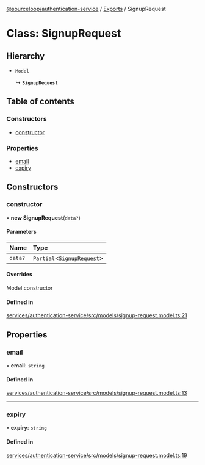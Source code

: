 [@sourceloop/authentication-service](../README.md) / [Exports](../modules.md) / SignupRequest

# Class: SignupRequest

## Hierarchy

- `Model`

  ↳ **`SignupRequest`**

## Table of contents

### Constructors

- [constructor](SignupRequest.md#constructor)

### Properties

- [email](SignupRequest.md#email)
- [expiry](SignupRequest.md#expiry)

## Constructors

### constructor

• **new SignupRequest**(`data?`)

#### Parameters

| Name | Type |
| :------ | :------ |
| `data?` | `Partial`<[`SignupRequest`](SignupRequest.md)\> |

#### Overrides

Model.constructor

#### Defined in

[services/authentication-service/src/models/signup-request.model.ts:21](https://github.com/sourcefuse/loopback4-microservice-catalog/blob/53060ad88/services/authentication-service/src/models/signup-request.model.ts#L21)

## Properties

### email

• **email**: `string`

#### Defined in

[services/authentication-service/src/models/signup-request.model.ts:13](https://github.com/sourcefuse/loopback4-microservice-catalog/blob/53060ad88/services/authentication-service/src/models/signup-request.model.ts#L13)

___

### expiry

• **expiry**: `string`

#### Defined in

[services/authentication-service/src/models/signup-request.model.ts:19](https://github.com/sourcefuse/loopback4-microservice-catalog/blob/53060ad88/services/authentication-service/src/models/signup-request.model.ts#L19)

